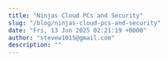 ```yaml
---
title: "Ninjas Cloud PCs and Security"
slug: "/blog/ninjas-cloud-pcs-and-security"
date: "Fri, 13 Jun 2025 02:21:19 +0000"
author: "stevew1015@gmail.com"
description: ""
---
```


